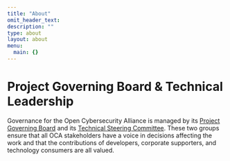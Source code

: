 ```yaml
---
title: "About"
omit_header_text: 
description: ""
type: about
layout: about
menu:
  main: {}
---
```


# Project Governing Board & Technical Leadership

Governance for the Open Cybersecurity Alliance is managed by its [Project Governing Board](#pgb) and
its [Technical Steering Committee](#tsc). These two groups ensure that all OCA
stakeholders have a voice in decisions affecting the work and that the
contributions of developers, corporate supporters, and technology
consumers are all valued.